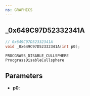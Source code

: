 ```yaml
---
ns: GRAPHICS
---
```

## _0x649C97D52332341A

```c
// 0x649C97D52332341A
void _0x649C97D52332341A(int p0);
```

```
PROCGRASS_DISABLE_CULLSPHERE
ProcgrassDisableCullsphere
```

## Parameters
* **p0**: 

